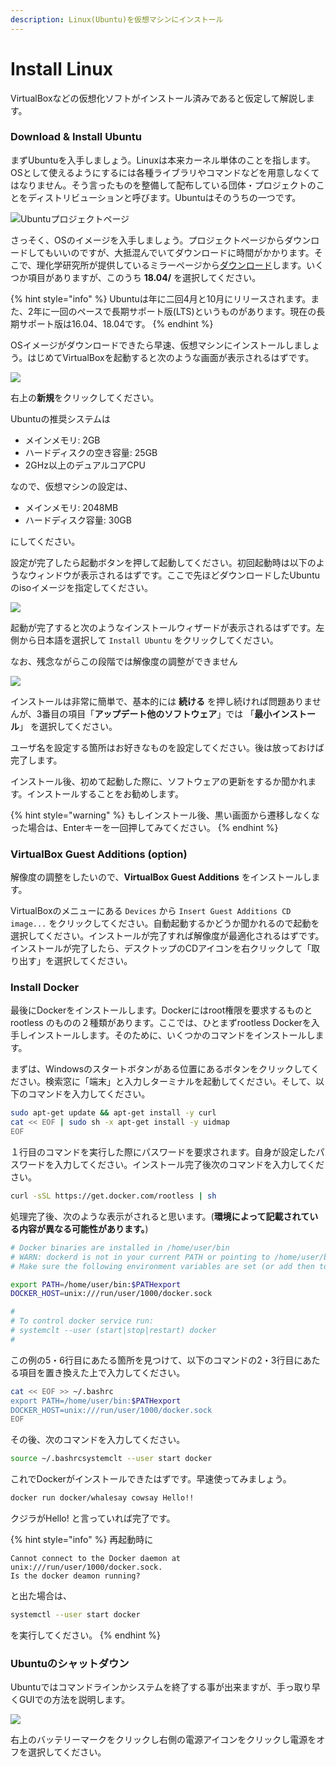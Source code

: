 ```yaml
---
description: Linux(Ubuntu)を仮想マシンにインストール
---
```


# Install Linux

VirtualBoxなどの仮想化ソフトがインストール済みであると仮定して解説します。

### Download & Install Ubuntu

まずUbuntuを入手しましょう。Linuxは本来カーネル単体のことを指します。OSとして使えるようにするには各種ライブラリやコマンドなどを用意しなくてはなりません。そう言ったものを整備して配布している団体・プロジェクトのことをディストリビューションと呼びます。Ubuntuはそのうちの一つです。

![Ubuntu&#x30D7;&#x30ED;&#x30B8;&#x30A7;&#x30AF;&#x30C8;&#x30DA;&#x30FC;&#x30B8;](../../.gitbook/assets/ubuntu_top.png)

さっそく、OSのイメージを入手しましょう。プロジェクトページからダウンロードしてもいいのですが、大抵混んでいてダウンロードに時間がかかります。そこで、理化学研究所が提供しているミラーページから[ダウンロード](http://ftp.riken.go.jp/Linux/ubuntu-releases/)します。いくつか項目がありますが、このうち **18.04/** を選択してください。

{% hint style="info" %}
Ubuntuは年に二回4月と10月にリリースされます。また、2年に一回のペースで長期サポート版\(LTS\)というものがあります。現在の長期サポート版は16.04、18.04です。
{% endhint %}

OSイメージがダウンロードできたら早速、仮想マシンにインストールしましょう。はじめてVirtualBoxを起動すると次のような画面が表示されるはずです。

![](../../.gitbook/assets/vm_start.png)

右上の**新規**をクリックしてください。

Ubuntuの推奨システムは

* メインメモリ:  2GB
* ハードディスクの空き容量: 25GB
* 2GHz以上のデュアルコアCPU

なので、仮想マシンの設定は、

* メインメモリ: 2048MB
* ハードディスク容量: 30GB

にしてください。

設定が完了したら起動ボタンを押して起動してください。初回起動時は以下のようなウィンドウが表示されるはずです。ここで先ほどダウンロードしたUbuntuのisoイメージを指定してください。

![](../../.gitbook/assets/sukurnshotto-2019-11-06-175743.png)

起動が完了すると次のようなインストールウィザードが表示されるはずです。左側から日本語を選択して `Install Ubuntu` をクリックしてください。

なお、残念ながらこの段階では解像度の調整ができません

![](../../.gitbook/assets/sukurnshotto-2019-11-06-180031.png)

インストールは非常に簡単で、基本的には **続ける** を押し続ければ問題ありませんが、3番目の項目「**アップデート他のソフトウェア**」では 「**最小インストール**」  を選択してください。

ユーザ名を設定する箇所はお好きなものを設定してください。後は放っておけば完了します。

インストール後、初めて起動した際に、ソフトウェアの更新をするか聞かれます。インストールすることをお勧めします。

{% hint style="warning" %}
もしインストール後、黒い画面から遷移しなくなった場合は、Enterキーを一回押してみてください。
{% endhint %}

### VirtualBox Guest Additions \(option\)

解像度の調整をしたいので、**VirtualBox Guest Additions** をインストールします。

VirtualBoxのメニューにある `Devices` から `Insert Guest Additions CD image...` をクリックしてください。自動起動するかどうか聞かれるので起動を選択してください。インストールが完了すれば解像度が最適化されるはずです。  
インストールが完了したら、デスクトップのCDアイコンを右クリックして「取り出す」を選択してください。

### Install Docker

最後にDockerをインストールします。Dockerにはroot権限を要求するものとrootless のものの２種類があります。ここでは、ひとまずrootless Dockerを入手しインストールします。そのために、いくつかのコマンドをインストールします。

まずは、Windowsのスタートボタンがある位置にあるボタンをクリックしてください。検索窓に「端末」と入力しターミナルを起動してください。そして、以下のコマンドを入力してください。

```bash
sudo apt-get update && apt-get install -y curl
cat << EOF | sudo sh -x apt-get install -y uidmap
EOF
```

１行目のコマンドを実行した際にパスワードを要求されます。自身が設定したパスワードを入力してください。インストール完了後次のコマンドを入力してください。

```bash
curl -sSL https://get.docker.com/rootless | sh
```

処理完了後、次のような表示がされると思います。\(**環境によって記載されている内容が異なる可能性があります。**\)

```bash
# Docker binaries are installed in /home/user/bin
# WARN: dockerd is not in your current PATH or pointing to /home/user/bin/dockerd
# Make sure the following environment variables are set (or add then to ~/.bashrc):

export PATH=/home/user/bin:$PATHexport 
DOCKER_HOST=unix:///run/user/1000/docker.sock

#
# To control docker service run:
# systemclt --user (start|stop|restart) docker
#
```

この例の5・6行目にあたる箇所を見つけて、以下のコマンドの2・3行目にあたる項目を置き換えた上で入力してください。

```bash
cat << EOF >> ~/.bashrc
export PATH=/home/user/bin:$PATHexport 
DOCKER_HOST=unix:///run/user/1000/docker.sock
EOF
```

その後、次のコマンドを入力してください。

```bash
source ~/.bashrcsystemclt --user start docker
```

これでDockerがインストールできたはずです。早速使ってみましょう。

```bash
docker run docker/whalesay cowsay Hello!!
```

クジラがHello! と言っていれば完了です。

{% hint style="info" %}
再起動時に

```
Cannot connect to the Docker daemon at unix:///run/user/1000/docker.sock.
Is the docker deamon running?
```

と出た場合は、

```bash
systemctl --user start docker
```

を実行してください。
{% endhint %}

### Ubuntuのシャットダウン

Ubuntuではコマンドラインかシステムを終了する事が出来ますが、手っ取り早くGUIでの方法を説明します。

![](../../.gitbook/assets/halt.png)

右上のバッテリーマークをクリックし右側の電源アイコンをクリックし電源をオフを選択してください。

